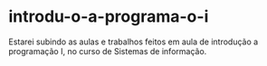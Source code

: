 # introdu-o-a-programa-o-i
Estarei subindo as aulas e trabalhos feitos em aula de introdução a programação I, no curso de Sistemas de informação.
